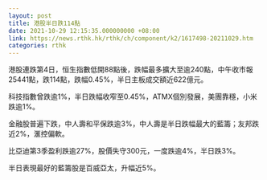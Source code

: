 ```yaml
---
layout: post
title: 港股半日跌114點
date: 2021-10-29 12:15:35.000000000 +08:00
link: https://news.rthk.hk/rthk/ch/component/k2/1617498-20211029.htm
categories: rthk
---
```


港股連跌第4日，恒生指數低開88點後，跌幅最多擴大至逾240點，中午收市報25441點，跌114點，跌幅0.45%，半日主板成交額近622億元。

科技指數曾跌逾1%，半日跌幅收窄至0.45%，ATMX個別發展，美團靠穩，小米跌逾1%。

金融股普遍下跌，中人壽和平保跌逾3%，中人壽是半日跌幅最大的藍籌；友邦跌近2%，滙控偏軟。

比亞迪第3季盈利跌逾27%，股價失守300元，一度跌逾4%，半日跌3%。

半日表現最好的藍籌股是百威亞太，升幅近5%。
